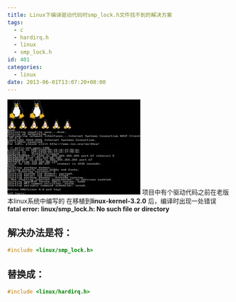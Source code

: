 ```yaml
---
title: Linux下编译驱动代码时smp_lock.h文件找不到的解决方案
tags:
  - c
  - hardirq.h
  - linux
  - smp_lock.h
id: 401
categories:
  - linux
date: 2013-06-01T13:07:20+08:00
---
```


![kernel](/wp-content/uploads/2013/06/linux_kernel.webp#center)
项目中有个驱动代码之前在老版本linux系统中编写的
在移植到**linux-kernel-3.2.0** 后，编译时出现一处错误 **fatal error: linux/smp_lock.h: No such file or directory**

## 解决办法是将：
```c
#include <linux/smp_lock.h>
```


## 替换成：
```c
#include <linux/hardirq.h>
```
